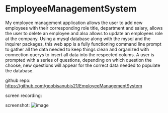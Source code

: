# EmployeeManagementSystem

My employee management application allows the user to add new employees with their corresponding role title, department and salary, allows the user to delete an employee and also allows to update an employees role at the company. Using a mysql database along with the mysql and the inquirer packages, this web app is a fully functioning command line prompt to gather all the data needed to keep things clean and organized with connection querys to insert all data into the respected colums. A user is prompted with a series of questions, depending on which question the choose, new questions will appear for the correct data needed to populate the database.

github repo: https://github.com/goobisanubis21/EmployeeManagementSystem

screen recording: 

screenshot: ![image](https://user-images.githubusercontent.com/69410816/100529079-92650b00-31b1-11eb-9730-23b78966f8b2.png)
